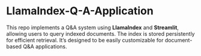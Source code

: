 # LlamaIndex-Q-A-Application
This repo implements a Q&amp;A system using **LlamaIndex** and **Streamlit**, allowing users to query indexed documents. The index is stored persistently for efficient retrieval. It’s designed to be easily customizable for document-based Q&amp;A applications.
